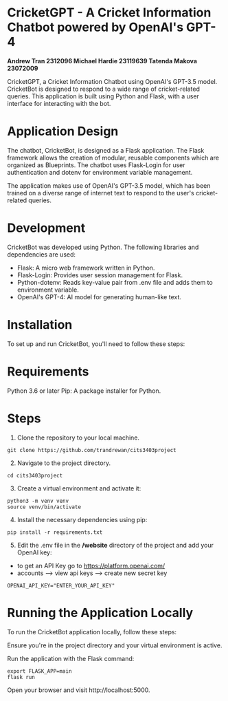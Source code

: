 # CricketGPT - A Cricket Information Chatbot powered by OpenAI's GPT-4
**Andrew Tran 2312096 Michael Hardie 23119639 Tatenda Makova 23072009**

CricketGPT, a Cricket Information Chatbot using OpenAI's GPT-3.5 model. CricketBot is designed to respond to a wide range of cricket-related queries. This application is built using Python and Flask, with a user interface for interacting with the bot.

# Application Design
The chatbot, CricketBot, is designed as a Flask application. The Flask framework allows the creation of modular, reusable components which are organized as Blueprints. The chatbot uses Flask-Login for user authentication and dotenv for environment variable management.

The application makes use of OpenAI's GPT-3.5 model, which has been trained on a diverse range of internet text to respond to the user's cricket-related queries.

# Development
CricketBot was developed using Python. The following libraries and dependencies are used:

- Flask: A micro web framework written in Python.
- Flask-Login: Provides user session management for Flask.
- Python-dotenv: Reads key-value pair from .env file and adds them to environment variable.
- OpenAI's GPT-4: AI model for generating human-like text.

# Installation
To set up and run CricketBot, you'll need to follow these steps:
# Requirements
Python 3.6 or later
Pip: A package installer for Python.
# Steps
1. Clone the repository to your local machine.
```
git clone https://github.com/trandrewan/cits3403project
```
2. Navigate to the project directory.
```
cd cits3403project
```
3. Create a virtual environment and activate it:
```
python3 -m venv venv
source venv/bin/activate
```
4. Install the necessary dependencies using pip:
```
pip install -r requirements.txt
```
5. Edit the .env file in the **/website** directory of the project and add your OpenAI key:
- to get an API Key go to https://platform.openai.com/
- accounts --> view api keys --> create new secret key
```
OPENAI_API_KEY="ENTER_YOUR_API_KEY"
```

# Running the Application Locally
To run the CricketBot application locally, follow these steps:

Ensure you're in the project directory and your virtual environment is active.

Run the application with the Flask command:
```
export FLASK_APP=main
flask run
```
Open your browser and visit http://localhost:5000.

